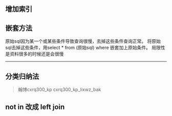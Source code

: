 ## 增加索引

## 嵌套方法
原始sql因为某一个或某些条件导致查询很慢，去掉这些条件查询正常。
将原始sql去掉这些条件，用select * from (原始sql) where 嵌套加上原始条件。
局限性是资料很多的时候还是会很慢
****
## 分类归纳法
> 翰博cxrq300_kp cxrq300_kp_lixwz_bak


## not in 改成 left join


